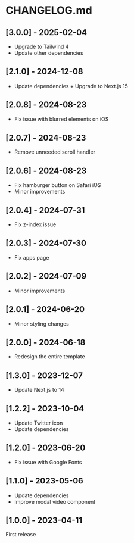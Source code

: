 # CHANGELOG.md

## [3.0.0] - 2025-02-04

- Upgrade to Tailwind 4
- Update other dependencies

## [2.1.0] - 2024-12-08

- Update dependencies + Upgrade to Next.js 15

## [2.0.8] - 2024-08-23

- Fix issue with blurred elements on iOS

## [2.0.7] - 2024-08-23

- Remove unneeded scroll handler

## [2.0.6] - 2024-08-23

- Fix hamburger button on Safari iOS
- Minor improvements

## [2.0.4] - 2024-07-31

- Fix z-index issue

## [2.0.3] - 2024-07-30

- Fix apps page

## [2.0.2] - 2024-07-09

- Minor improvements

## [2.0.1] - 2024-06-20

- Minor styling changes

## [2.0.0] - 2024-06-18

- Redesign the entire template

## [1.3.0] - 2023-12-07

- Update Next.js to 14

## [1.2.2] - 2023-10-04

- Update Twitter icon
- Update dependencies

## [1.2.0] - 2023-06-20

- Fix issue with Google Fonts

## [1.1.0] - 2023-05-06

- Update dependencies
- Improve modal video component

## [1.0.0] - 2023-04-11

First release
